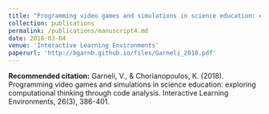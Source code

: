 ```yaml
---
title: "Programming video games and simulations in science education: exploring computational thinking through code analysis"
collection: publications
permalink: /publications/manuscript4.md
date: 2018-03-04
venue: 'Interactive Learning Environments'
paperurl: 'http://bgarnb.github.io/files/Garneli_2018.pdf'
---
```


<b> Recommended citation:</b> Garneli, V., & Chorianopoulos, K. (2018). Programming video games and simulations in science education: exploring computational thinking through code analysis. Interactive Learning Environments, 26(3), 386-401.
